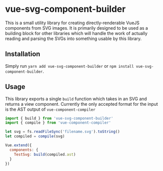 # vue-svg-component-builder

This is a small utility library for creating directly-renderable VueJS components from SVG images.
It is primarily designed to be used as a building block for other libraries which will handle the work
of actually reading and parsing the SVGs into something usable by this library.

## Installation

Simply run `yarn add vue-svg-component-builder` or `npm install vue-svg-component-builder`.

## Usage

This library exports a single `build` function which takes in an SVG and returns a view component. Currently
the only accepted format for the input is the AST output of `vue-component-compiler`

```javascript
import { build } from 'vue-svg-component-builder'
import { compile } from 'vue-component-compiler'

let svg = fs.readFileSync('filename.svg').toString()
let compiled = compile(svg)

Vue.extend({
  components: {
    TestSvg: build(compiled.ast)
  }
})
```
